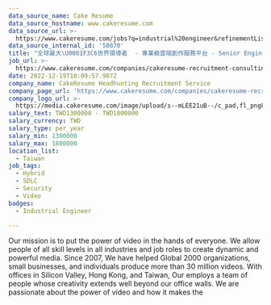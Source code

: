 ```yaml
---
data_source_name: Cake Resume
data_source_hostname: www.cakeresume.com
data_source_url: >-
  https://www.cakeresume.com/jobs?q=industrial%20engineer&refinementList%5Blang_name%5D%5B0%5D=English&refinementList%5Bsalary_type%5D=per_year
data_source_internal_id: '50870'
title: "全球最大\U0001F3C6世界領導者  - 專業級雲端創作服務平台 - Senior Engineer (Security) - AC"
job_url: >-
  https://www.cakeresume.com/companies/cakeresume-recruitment-consulting/jobs/43e36c
date: 2022-12-19T10:09:57.907Z
company_name: CakeResume Headhunting Recruitment Service
company_page_url: 'https://www.cakeresume.com/companies/cakeresume-recruitment-consulting'
company_logo_url: >-
  https://media.cakeresume.com/image/upload/s--mLEE21uB--/c_pad,fl_png8,h_200,w_200/v1620881212/vdbipassrdfr8omwzeq6.png
salary_text: TWD1300000 - TWD1800000
salary_currency: TWD
salary_type: per_year
salary_min: 1300000
salary_max: 1800000
location_list:
  - Taiwan
job_tags:
  - Hybrid
  - SDLC
  - Security
  - Video
badges:
  - Industrial Engineer

---
```


Our mission is to put the power of video in the hands of everyone. We allow people of all skill levels in all industries and job roles to create dynamic and powerful media. Since 2007, We have helped Global 2000 organizations, small businesses, and individuals produce more than 30 million videos. With offices in Silicon Valley, Hong Kong, and Taiwan, Our employs a team of people whose creativity extends well beyond our office walls. We are passionate about the power of video and how it makes the